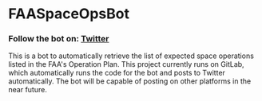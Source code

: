 # FAASpaceOpsBot
<h3>Follow the bot on: <a href="https://twitter.com/FAASpaceOpsBot">Twitter</a></h3>

This is a bot to automatically retrieve the list of expected space operations listed in the FAA's Operation Plan. This project currently runs on GitLab, which automatically runs the code for the bot and posts to Twitter automatically. The bot will be capable of posting on other platforms in the near future.

